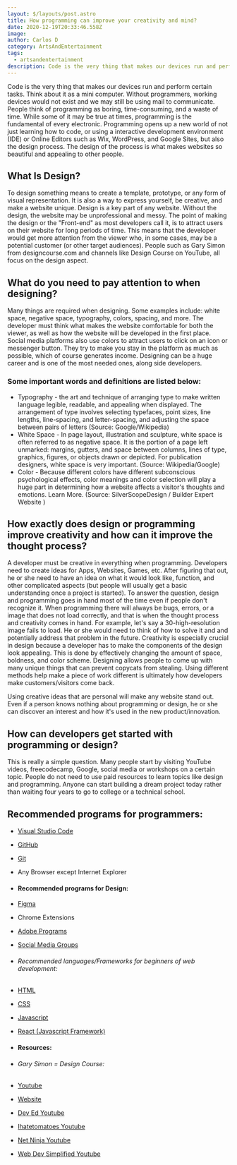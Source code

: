 ```yaml
---
layout: $/layouts/post.astro
title: How programming can improve your creativity and mind?
date: 2020-12-19T20:33:46.558Z
image:
author: Carlos D
category: ArtsAndEntertainment
tags:
  - artsandentertainment
description: Code is the very thing that makes our devices run and perform certain tasks...
---
```


Code is the very thing that makes our devices run and perform certain tasks. Think about it as a mini computer. Without programmers, working devices would not exist and we may still be using mail to communicate. People think of programming as boring, time-consuming, and a waste of time. While some of it may be true at times, programming is the fundamental of every electronic. Programming opens up a new world of not just learning how to code, or using a interactive development environment (IDE) or Online Editors such as Wix, WordPress, and Google Sites, but also the design process. The design of the process is what makes websites so beautiful and appealing to other people.

## What Is Design?

To design something means to create a template, prototype, or any form of visual representation. It is also a way to express yourself, be creative, and make a website unique. Design is a key part of any website. Without the design, the website may be unprofessional and messy. The point of making the design or the "Front-end" as most developers call it, is to attract users on their website for long periods of time. This means that the developer would get more attention from the viewer who, in some cases, may be a potential customer (or other target audiences). People such as Gary Simon from designcourse.com and channels like Design Course on YouTube, all focus on the design aspect.

## What do you need to pay attention to when designing?

Many things are required when designing. Some examples include: white space, negative space, typography, colors, spacing, and more. The developer must think what makes the website comfortable for both the viewer, as well as how the website will be developed in the first place. Social media platforms also use colors to attract users to click on an icon or messenger button. They try to make you stay in the platform as much as possible, which of course generates income. Designing can be a huge career and is one of the most needed ones, along side developers.

### Some important words and definitions are listed below:

- Typography - the art and technique of arranging type to make written language legible, readable, and appealing when displayed. The arrangement of type involves selecting typefaces, point sizes, line lengths, line-spacing, and letter-spacing, and adjusting the space between pairs of letters (Source: Google/Wikipedia)
- White Space - In page layout, illustration and sculpture, white space is often referred to as negative space. It is the portion of a page left unmarked: margins, gutters, and space between columns, lines of type, graphics, figures, or objects drawn or depicted. For publication designers, white space is very important. (Source: Wikipedia/Google)
- Color - Because different colors have different subconscious psychological effects, color meanings and color selection will play a huge part in determining how a website affects a visitor's thoughts and emotions. Learn More. (Source: SilverScopeDesign / Builder Expert Website )

## How exactly does design or programming improve creativity and how can it improve the thought process?

A developer must be creative in everything when programming. Developers need to create ideas for Apps, Websites, Games, etc. After figuring that out, he or she need to have an idea on what it would look like, function, and other complicated aspects (but people will usually get a basic understanding once a project is started). To answer the question, design and programming goes in hand most of the time even if people don't recognize it. When programming there will always be bugs, errors, or a image that does not load correctly, and that is when the thought process and creativity comes in hand. For example, let's say a 30-high-resolution image fails to load. He or she would need to think of how to solve it and and potentially address that problem in the future. Creativity is especially crucial in design because a developer has to make the components of the design look appealing. This is done by effectively changing the amount of space, boldness, and color scheme. Designing allows people to come up with many unique things that can prevent copycats from stealing. Using different methods help make a piece of work different is ultimately how developers make customers/visitors come back.

Using creative ideas that are personal will make any website stand out. Even if a person knows nothing about programming or design, he or she can discover an interest and how it's used in the new product/innovation.

## How can developers get started with programming or design?

This is really a simple question. Many people start by visiting YouTube videos, freecodecamp, Google, social media or workshops on a certain topic. People do not need to use paid resources to learn topics like design and programming. Anyone can start building a dream project today rather than waiting four years to go to college or a technical school.

## Recommended programs for programmers:

- [Visual Studio Code](https://code.visualstudio.com)
- [GitHub](https://github.com)
- [Git](https://git-scm.com)
- Any Browser except Internet Explorer
- #### Recommended programs for Design:
- [Figma](https://figma.com)
- Chrome Extensions
- [Adobe Programs](https://creativecloud.com)
- [Social Media Groups](https://www.facebook.com/groups/1605550896386197)

- ###### Recommended languages/Frameworks for beginners of web development:

- [HTML](https://www.w3schools.com/html/default.asp)
- [CSS](https://www.w3schools.com/css/default.asp)
- [Javascript](https://www.w3schools.com/js/default.asp)
- [React (Javascript Framework)](https://www.w3schools.com/react/default.asp)

- #### Resources:

- ###### Gary Simon = Design Course:
- [Youtube](https://www.youtube.com/user/DesignCourse)
- [Website](https://designcourse.com/)

- [Dev Ed Youtube](https://www.youtube.com/channel/UClb90NQQcskPUGDIXsQEz5Q)
- [Ihatetomatoes Youtube](https://www.youtube.com/user/ihatetomatoesblog)
- [Net Ninja Youtube](https://www.youtube.com/channel/UCW5YeuERMmlnqo4oq8vwUpg)
- [Web Dev Simplified Youtube](https://www.youtube.com/channel/UCFbNIlppjAuEX4znoulh0Cw)
